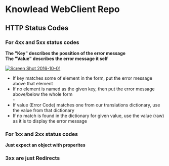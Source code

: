 # Knowlead WebClient Repo

## HTTP Status Codes

### For 4xx and 5xx status codes

**The "Key" describes the possition of the error message**  
**The "Value" describes the error message it self**

[![Screen Shot 2016-10-01](https://s12.postimg.org/hdf5dx7d9/Screen_Shot_2016_10_01_at_01_38_00.png)](https://postimg.org/image/vjuw95i89/)

* If key matches some of element in the form, put the error message above that element
* If no element is named as the given key, then put the error message above/below the whole form    
      -
* If value (Error Code) matches one from our translations dictionary, use the value from that dictionary
* If no match is found in the dictionary for given value, use the value (raw) as it is to display the error message

### For 1xx and 2xx status codes

**Just expect an object with properites**

### 3xx are just Redirects



